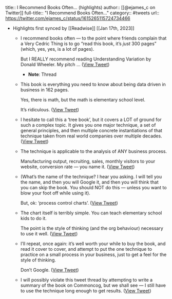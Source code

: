 title:: I Recommend Books Often... (highlights)
author:: [[@ejames_c on Twitter]]
full-title:: "I Recommend Books Often..."
category:: #tweets
url:: https://twitter.com/ejames_c/status/1615265115724734466

- Highlights first synced by [[Readwise]] [[Jan 17th, 2023]]
	- I recommend books often — to the point where friends complain that a Very Cedric Thing is to go “read this book, it’s *just* 300 pages” (which, yes, yes, is a lot of pages).
	  
	  But I REALLY recommend reading Understanding Variation by Donald Wheeler. My pitch … ([View Tweet](https://twitter.com/ejames_c/status/1615265115724734466))
		- **Note**: Thread
	- This book is everything you need to know about being data driven in business in 162 pages.
	  
	  Yes, there is math, but the math is elementary school level.
	  
	  It’s ridiculous. ([View Tweet](https://twitter.com/ejames_c/status/1615265659642073088))
	- I hesitate to call this a ‘tree book’, but it covers a LOT of ground for such a complex topic. It gives you one major technique, a set of general principles, and then multiple concrete instantiations of that technique taken from real world companies over multiple decades. ([View Tweet](https://twitter.com/ejames_c/status/1615265975397646337))
	- The technique is applicable to the analysis of ANY business process.
	  
	  Manufacturing output, recruiting, sales, monthly visitors to your website, conversion rate — you name it. ([View Tweet](https://twitter.com/ejames_c/status/1615267100167405568))
	- (What’s the name of the technique? I hear you asking. I will tell you the name, and then you will Google it, and then you will think that you can skip the book. You should NOT do this — unless you want to blow your foot off while using it).
	  
	  But, ok: ‘process control charts’. ([View Tweet](https://twitter.com/ejames_c/status/1615267828244041730))
	- The chart itself is terribly simple. You can teach elementary school kids to do it.
	  
	  The point is the style of thinking (and the org behaviour) necessary to use it well. ([View Tweet](https://twitter.com/ejames_c/status/1615268205299367936))
	- I’ll repeat, once again: it’s well worth your while to buy the book, and read it cover to cover, and attempt to put the one technique to practice on a small process in your business, just to get a feel for the style of thinking.
	  
	  Don’t Google. ([View Tweet](https://twitter.com/ejames_c/status/1615268775552770048))
	- I will possibly violate this tweet thread by attempting to write a summary of the book on Commoncog, but we shall see — I still have to use the technique long enough to get results. ([View Tweet](https://twitter.com/ejames_c/status/1615269296372060160))
